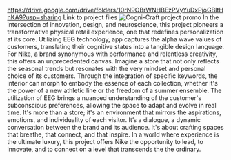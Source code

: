 https://drive.google.com/drive/folders/10rN9OBrWNHBEzPVyYuDxPjoGBltHnKA9?usp=sharing             Link to project files
![Cogni-Craft project promo](https://github.com/rakshajay/Cogni-Craft/assets/137255223/e5c23f48-e6c5-4666-b3cb-9b7abbdc8a64)
In the intersection of innovation, design, and neuroscience, this project pioneers a transformative physical retail experience, one that redefines personalization at its core. Utilizing EEG technology, app captures the alpha wave values of customers, translating their cognitive states into a tangible design language.
For Nike, a brand synonymous with performance and relentless creativity, this offers an unprecedented canvas. Imagine a store that not only reflects the seasonal trends but resonates with the very mindset and personal choice of its customers. Through the integration of specific keywords, the interior can morph to embody the essence of each collection, whether it's the power of a new athletic line or the freedom of a summer ensemble.
The utilization of EEG brings a nuanced understanding of the customer's subconscious preferences, allowing the space to adapt and evolve in real time. It's more than a store; it's an environment that mirrors the aspirations, emotions, and individuality of each visitor.
 It’s a dialogue, a dynamic conversation between the brand and its audience. It's about crafting spaces that breathe, that connect, and that inspire. In a world where experience is the ultimate luxury, this project offers Nike the opportunity to lead, to innovate, and to connect on a level that transcends the the ordinary.
